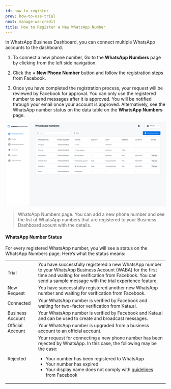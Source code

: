 ```yaml
---
id: how-to-register
prev: how-to-use-trial
next: manage-wa-credit
title: How to Register a New WhatsApp Number
---
```


In WhatsApp Business Dashboard, you can connect multiple WhatsApp accounts to the dashboard.

1. To connect a new phone number, Go to the **WhatsApp Numbers** page by clicking from the left side navigation.

2. Click the **+ New Phone Number** button and follow the registration steps from Facebook.

3. Once you have completed the registration process, your request will be reviewed by Facebook for approval. You can only use the registered number to send messages after it is approved. You will be notified through your email once your account is approved. Alternatively, see the WhatsApp number status on the data table on the **WhatsApp Numbers** page.

![WhatsApp number table that shows different statuses](./images/image-how-to-register-1.png)

> WhatsApp Numbers page. You can add a new phone number and see the list of WhatsApp numbers that are registered to your Business Dashboard acount with the details.

#### WhatsApp Number Status

For every registered WhatsApp number, you will see a status on the WhatsApp Numbers page. Here’s what the status means:

<table className='bordered'>
  <tr>
    <td>Trial</td>
    <td>You have successfully registered a new WhatsApp number to your WhatsApp Business Account (WABA) for the first time and waiting for verification from Facebook. You can send a sample message with the trial experience feature.</td>
  </tr>
  <tr>
    <td>New Request</td>
    <td>You have successfully registered another new WhatsApp number and waiting for verification from Facebook.</td>
  </tr>
  <tr>
    <td>Connected</td>
    <td>Your WhatsApp number is verified by Facebook and waiting for two-factor verification from Kata.ai. </td>
  </tr>
  <tr>
    <td>Business Account</td>
    <td>Your WhatsApp number is verified by Facebook and Kata.ai and can be used to create and broadcast messages.</td>
  </tr>
  <tr>
    <td>Official Account</td>
    <td>Your WhatsApp number is upgraded from a business account to an official account.</td>
  </tr>
  <tr>
    <td>Rejected</td>
    <td>Your request for connecting a new phone number has been rejected by WhatsApp. In this case, the following may be the case:
    <ul>
      <li>Your number has been registered to WhatsApp</li>
      <li>Your number has expired</li>
      <li>Your display name does not comply with <a href="https://developers.facebook.com/docs/whatsapp/guides/display-name">guidelines</a> from Facebook</li>
    </ul>
    </td>
  </tr>
</table>
